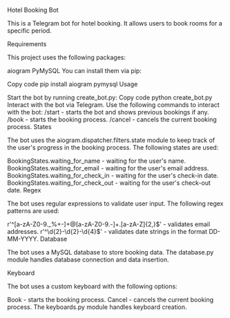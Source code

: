 Hotel Booking Bot

This is a Telegram bot for hotel booking. It allows users to book rooms for a specific period.

Requirements

This project uses the following packages:

aiogram
PyMySQL
You can install them via pip:

Copy code
pip install aiogram pymysql
Usage

Start the bot by running create_bot.py:
Copy code
python create_bot.py
Interact with the bot via Telegram.
Use the following commands to interact with the bot:
/start - starts the bot and shows previous bookings if any.
/book - starts the booking process.
/cancel - cancels the current booking process.
States

The bot uses the aiogram.dispatcher.filters.state module to keep track of the user's progress in the booking process. The following states are used:

BookingStates.waiting_for_name - waiting for the user's name.
BookingStates.waiting_for_email - waiting for the user's email address.
BookingStates.waiting_for_check_in - waiting for the user's check-in date.
BookingStates.waiting_for_check_out - waiting for the user's check-out date.
Regex

The bot uses regular expressions to validate user input. The following regex patterns are used:

r'^[a-zA-Z0-9._%+-]+@[a-zA-Z0-9.-]+\.[a-zA-Z]{2,}$' - validates email addresses.
r'^\d{2}-\d{2}-\d{4}$' - validates date strings in the format DD-MM-YYYY.
Database

The bot uses a MySQL database to store booking data. The database.py module handles database connection and data insertion.

Keyboard

The bot uses a custom keyboard with the following options:

Book - starts the booking process.
Cancel - cancels the current booking process.
The keyboards.py module handles keyboard creation.
